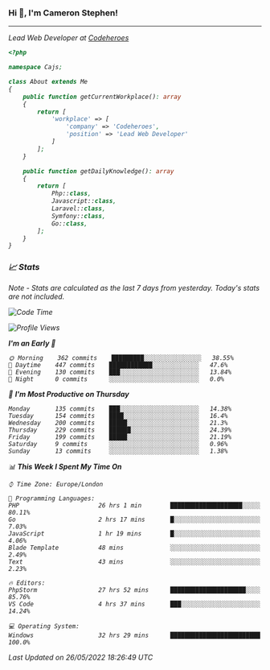 ### Hi 👋, I'm Cameron Stephen!
<hr>
<p><em>Lead Web Developer at <a href="https://codeheroes.co.uk">Codeheroes</a></p>


```php
<?php

namespace Cajs;

class About extends Me
{
    public function getCurrentWorkplace(): array
    {
        return [
            'workplace' => [
                'company' => 'Codeheroes',
                'position' => 'Lead Web Developer'
            ]
        ];
    }

    public function getDailyKnowledge(): array
    {
        return [
            Php::class,
            Javascript::class,
            Laravel::class,
            Symfony::class,
            Go::class,
        ];
    }
}
```

### 📈 Stats
<p><em>Note - Stats are calculated as the last 7 days from yesterday. Today's stats are not included.</em></p>


<!--START_SECTION:waka-->
![Code Time](http://img.shields.io/badge/Code%20Time-2%2C915%20hrs%209%20mins-blue)

![Profile Views](http://img.shields.io/badge/Profile%20Views-0-blue)

**I'm an Early 🐤** 

```text
🌞 Morning    362 commits    █████████░░░░░░░░░░░░░░░░   38.55% 
🌆 Daytime    447 commits    ████████████░░░░░░░░░░░░░   47.6% 
🌃 Evening    130 commits    ███░░░░░░░░░░░░░░░░░░░░░░   13.84% 
🌙 Night      0 commits      ░░░░░░░░░░░░░░░░░░░░░░░░░   0.0%

```
📅 **I'm Most Productive on Thursday** 

```text
Monday       135 commits    ███░░░░░░░░░░░░░░░░░░░░░░   14.38% 
Tuesday      154 commits    ████░░░░░░░░░░░░░░░░░░░░░   16.4% 
Wednesday    200 commits    █████░░░░░░░░░░░░░░░░░░░░   21.3% 
Thursday     229 commits    ██████░░░░░░░░░░░░░░░░░░░   24.39% 
Friday       199 commits    █████░░░░░░░░░░░░░░░░░░░░   21.19% 
Saturday     9 commits      ░░░░░░░░░░░░░░░░░░░░░░░░░   0.96% 
Sunday       13 commits     ░░░░░░░░░░░░░░░░░░░░░░░░░   1.38%

```


📊 **This Week I Spent My Time On** 

```text
⌚︎ Time Zone: Europe/London

💬 Programming Languages: 
PHP                      26 hrs 1 min        ████████████████████░░░░░   80.11% 
Go                       2 hrs 17 mins       █░░░░░░░░░░░░░░░░░░░░░░░░   7.03% 
JavaScript               1 hr 19 mins        █░░░░░░░░░░░░░░░░░░░░░░░░   4.06% 
Blade Template           48 mins             ░░░░░░░░░░░░░░░░░░░░░░░░░   2.49% 
Text                     43 mins             ░░░░░░░░░░░░░░░░░░░░░░░░░   2.23%

🔥 Editors: 
PhpStorm                 27 hrs 52 mins      █████████████████████░░░░   85.76% 
VS Code                  4 hrs 37 mins       ███░░░░░░░░░░░░░░░░░░░░░░   14.24%

💻 Operating System: 
Windows                  32 hrs 29 mins      █████████████████████████   100.0%

```


 Last Updated on 26/05/2022 18:26:49 UTC
<!--END_SECTION:waka-->
